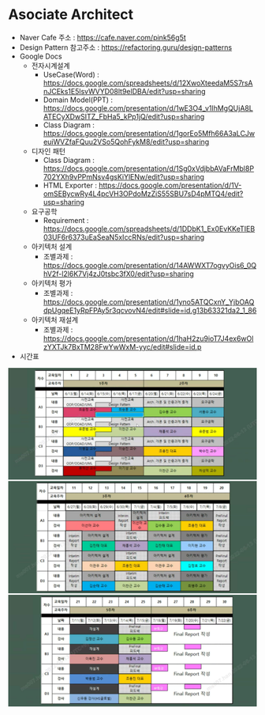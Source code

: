 # Asociate Architect

- Naver Cafe 주소 : https://cafe.naver.com/pink56g5t
- Design Pattern 참고주소 : https://refactoring.guru/design-patterns
- Google Docs
  - 전자시계설계
    - UseCase(Word) : https://docs.google.com/spreadsheets/d/12XwoXteedaM5S7rsAnJCEks1E5lsvWVYD08lt9elDBA/edit?usp=sharing
    - Domain Model(PPT) : https://docs.google.com/presentation/d/1wE3O4_v1lhMgQUjA8LATECyXDwSITZ_FbHa5_kPp1jQ/edit?usp=sharing
    - Class Diagram : https://docs.google.com/presentation/d/1gorEo5Mfh66A3aLCJweuiWVZfaFQuu2VSo5QohFykM8/edit?usp=sharing
  - 디자인 패턴
    - Class Diagram : https://docs.google.com/presentation/d/1Sg0xVdjbbAVaFrMbl8P702YXh9vPPmNsv4gsKiYlENw/edit?usp=sharing
    - HTML Exporter : https://docs.google.com/presentation/d/1V-omSEBycwRy4L4pcVH3OPdoMzZiS55SBU7sD4pMTQ4/edit?usp=sharing
  - 요구공학
    - Requirement : https://docs.google.com/spreadsheets/d/1DDbK1_Ex0EvKKeTIEB03UF6r6373uEaSeaN5xIccRNs/edit?usp=sharing
  - 아키텍처 설계
    - 조별과제 : https://docs.google.com/presentation/d/14AWWXT7ogvyOis6_0QhV2f-l2l6K7Vj4zJ0tsbc3fX0/edit?usp=sharing
  - 아키텍처 평가
    - 조별과제 : https://docs.google.com/presentation/d/1yno5ATQCxnY_YjbOAQdpUgqeE1yRpFPAy5r3qcvovN4/edit#slide=id.g13b63321da2_1_86
  - 아키텍처 재설계
    - 조별과제 : https://docs.google.com/presentation/d/1haH2zu9ioT7J4ex6wOlzYXTJk7BxTM28FwYwWxM-yyc/edit#slide=id.p
- 시간표

![time1](https://github.com/redspy/AsociateArchitect/blob/main/%EC%8B%9C%EA%B0%84%ED%91%9C/%EC%8B%9C%EA%B0%84%ED%91%9C%201.jpg)
![time2](https://github.com/redspy/AsociateArchitect/blob/main/%EC%8B%9C%EA%B0%84%ED%91%9C/%EC%8B%9C%EA%B0%84%ED%91%9C%202.jpg)
![time3](https://github.com/redspy/AsociateArchitect/blob/main/%EC%8B%9C%EA%B0%84%ED%91%9C/%EC%8B%9C%EA%B0%84%ED%91%9C%203.jpg)
